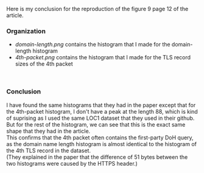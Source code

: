 Here is my conclusion for the reproduction of the figure 9 page 12 of the article.<br/>

### Organization
- *domain-length.png* contains the histogram that I made for the domain-length histogram<br/>
- *4th-packet.png* contains the histogram that I made for the TLS record sizes of the 4th packet<br/>
<br/>

### Conclusion
I have found the same histograms that they had in the paper except that for the 4th-packet histogram, 
I don't have a peak at the length 88, which is kind of suprising as I used the same LOC1 dataset that they used in their github.
But for the rest of the histogram, we can see that this is the exact same shape that they had in the article.<br/>
This confirms that the 4th packet often contains the first-party DoH query, as the domain name length histogram is almost identical to the histogram of the 
4th TLS record in the dataset. <br/>
(They explained in the paper that the difference of 51 bytes between the two  histograms were caused by the HTTPS header.)
